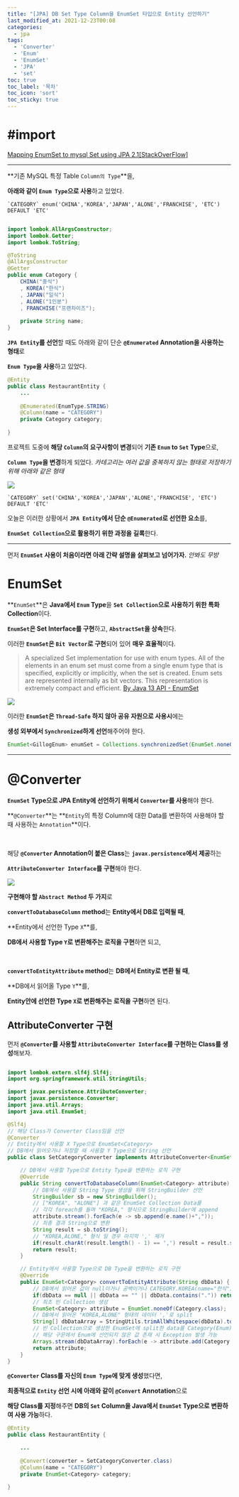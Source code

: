 ```yaml
---
title: "[JPA] DB Set Type Column을 EnumSet 타입으로 Entity 선언하기"
last_modified_at: 2021-12-23T00:08
categories: 
  - jpa
tags: 
  - 'Converter' 
  - 'Enum' 
  - 'EnumSet' 
  - 'JPA' 
  - 'set'
toc: true
toc_label: '목차'
toc_icon: 'sort'
toc_sticky: true
---
```

# #import

[Mapping EnumSet to mysql Set using JPA 2.1[StackOverFlow]](https://stackoverflow.com/questions/42136578/mapping-enumset-to-mysql-set-using-jpa-2-1/46302681)

---



**기존 MySQL 특정 Table `Column의 Type`**을,

**아래와 같이 `Enum Type`으로 사용**하고 있었다.

```mysql
`CATEGORY` enum('CHINA','KOREA','JAPAN','ALONE','FRANCHISE', 'ETC') DEFAULT 'ETC'
```


```java

import lombok.AllArgsConstructor;
import lombok.Getter;
import lombok.ToString;

@ToString
@AllArgsConstructor
@Getter
public enum Category {
    CHINA("중식")
    , KOREA("한식")
    , JAPAN("일식")
    , ALONE("1인분")
    , FRANCHISE("프랜차이즈");
    
    private String name;
}

```
**`JPA Entity`를 선언**할 때도 아래와 같이 단순 **`@Enumerated` Annotation을 사용하는 형태**로

**`Enum Type`을 사용**하고 있었다.

```java
@Entity
public class RestaurantEntity {
	...
    
    @Enumerated(EnumType.STRING)
    @Column(name = "CATEGORY")
    private Category category;
    
}
```

프로젝트 도중에 **해당 `Column`의 요구사항이 변경**되어 **기존 `Enum` to `Set` Type**으로,

**`Column Type`을 변경**하게 되었다.
_카테고리는 여러 값을 중복하지 않는 형태로 저장하기 위해 아래와 같은 형태_


![](https://images.velog.io/images/gillog/post/5ffc75df-dded-4bdf-9caa-e54d7da60611/image.png)

```mysql
`CATEGORY` set('CHINA','KOREA','JAPAN','ALONE','FRANCHISE', 'ETC') DEFAULT 'ETC'
```


오늘은 이러한 상황에서 **`JPA Entity`에서 단순 `@Enumerated`로 선언한 요소**를,

**`EnumSet Collection`으로 활용하기 위한 과정을 길록**한다.

---

먼저 **`EnumSet` 사용이 처음이라면 아래 간략 설명을 살펴보고 넘어가자.**
_안봐도 무방_


# EnumSet


**`EnumSet`**은 **Java에서 `Enum` Type**을 **`Set Collection`으로 사용하기 위한 특화 Collection**이다.

**`EnumSet`은 Set Interface를 구현**하고, **`AbstractSet`을 상속**한다. 

이러한 **`EnumSet`은 `Bit Vector`로 구현**되어 있어 **매우 효율적**이다.


> A specialized Set implementation for use with enum types. 
All of the elements in an enum set must come from a single enum type 
that is specified, explicitly or implicitly, 
when the set is created. 
Enum sets are represented internally as bit vectors. 
This representation is extremely compact and efficient.
> [By Java 13 API - EnumSet](https://docs.oracle.com/en/java/javase/13/docs/api/java.base/java/util/EnumSet.html)


![](https://images.velog.io/images/gillog/post/9a8152e8-fbf0-485f-9b1d-399e08915961/image.png)

이러한 **`EnumSet`은 `Thread-Safe` 하지 않아 공유 자원으로 사용시**에는 

**생성 외부에서 `Synchronized`하게 선언**해주어야 한다.

```java
EnumSet<GillogEnum> enumSet = Collections.synchronizedSet(EnumSet.noneOf(GillogEnum.class));
```

---

# @Converter

**`EnumSet` Type으로 JPA Entity에 선언하기 위해서 `Converter`를 사용**해야 한다.


**`@Converter`**는 **`Entity`의 특정 Column에 대한 Data를 변환하여 사용해야 할 때 사용하는 `Annotation`**이다.


<br>

해당 **`@Converter` Annotation이 붙은 Class**는 **`javax.persistence`에서 제공**하는

**`AttributeConverter Interface`를 구현**해야 한다. 

![](https://images.velog.io/images/gillog/post/d8bfba8e-ec1a-4ac6-a2b5-864b60a7cd2c/image.png)


**구현해야 할 `Abstract Method` 두 가지**로

**`convertToDatabaseColumn` method**는 **Entity에서 DB로 입력될 때**,

**Entity에서 선언한 Type `X`**를,

**DB에서 사용할 Type `Y`로 변환해주는 로직을 구현**하면 되고,

<br>

**`convertToEntityAttribute` method**는 **DB에서 Entity로 변환 될 때**,

**DB에서 읽어올 Type `Y`**를, 

**Entity안에 선언한 Type `X`로 변환해주는 로직을 구현**하면 된다.


## AttributeConverter 구현

먼저 **`@Converter`를 사용할 `AttributeConverter Interface`를 구현하는 Class를 생성**해보자.


```java

import lombok.extern.slf4j.Slf4j;
import org.springframework.util.StringUtils;

import javax.persistence.AttributeConverter;
import javax.persistence.Converter;
import java.util.Arrays;
import java.util.EnumSet;

@Slf4j
// 해당 Class가 Converter Class임을 선언
@Converter
// Entity에서 사용할 X Type으로 EnumSet<Category>
// DB에서 읽어오거나 저장할 때 사용할 Y Type으로 String 선언
public class SetCategoryConverter implements AttributeConverter<EnumSet<Category>, String> {

    // DB에서 사용할 Type으로 Entity Type을 변환하는 로직 구현
    @Override
    public String convertToDatabaseColumn(EnumSet<Category> attribute) {
    	// DB에서 사용할 String Type 생성을 위해 StringBuilder 선언
        StringBuilder sb = new StringBuilder();
        // ["KOREA", "ALONE"] 과 같은 EnumSet Collection Data를
        // 각각 foreach를 돌며 "KOREA," 형식으로 StringBuilder에 append
        attribute.stream().forEach(e -> sb.append(e.name()+","));
        // 최종 결과 String으로 변환
        String result = sb.toString();
        // "KOREA,ALONE," 형식 일 경우 마지막 ',' 제거
        if(result.charAt(result.length() - 1) == ',') result = result.substring(0, result.length() - 1);
        return result;
    }

    // Entity에서 사용할 Type으로 DB Type을 변환하는 로직 구현
    @Override
    public EnumSet<Category> convertToEntityAttribute(String dbData) {
        // DB에서 읽어온 값이 null이거나 공백이거나 CATEGORY.KOREA(name="한식") 형태로 읽어올 경우 제외
        if(dbData == null || dbData == "" || dbData.contains(".")) return EnumSet.noneOf(Category.class);
        // 최초 빈 Collection 생성
        EnumSet<Category> attribute = EnumSet.noneOf(Category.class);
        // DB에서 읽어온 "KOREA,ALONE" 형태의 데이터 ','로 split
        String[] dbDataArray = StringUtils.trimAllWhitespace(dbData).toUpperCase().split(",");
        // 빈 Collection으로 생성한 EnumSet에 split한 data를 Category(Enum) .valueOf로 생성
        // 해당 구문에서 Enum에 선언되지 않은 값 존재 시 Exception 발생 가능
        Arrays.stream(dbDataArray).forEach(e -> attribute.add(Category.valueOf(e)));
        return attribute;
    }
}
```

**`@Converter` Class를 자신의 `Enum Type`에 맞게 생성**했다면,

**최종적으로 `Entity` 선언 시에 아래와 같이 `@Convert` Annotation**으로

**해당 Class를 지정**해주면 **DB의 `Set` Column을 Java에서 `EnumSet` Type으로 변환하여 사용 가능**하다.


```java
@Entity
public class RestaurantEntity {

    ...
    
    @Convert(converter = SetCategoryConverter.class)
    @Column(name = "CATEGORY")
    private EnumSet<Category> category;
    
}
```